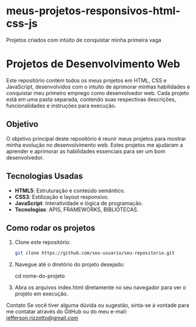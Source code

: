 # meus-projetos-responsivos-html-css-js
Projetos criados com intúito de conquistar minha primeira vaga 

# Projetos de Desenvolvimento Web

Este repositório contém todos os meus projetos em HTML, CSS e JavaScript, desenvolvidos com o intuito de aprimorar minhas habilidades e conquistar meu primeiro emprego como desenvolvedor web. Cada projeto está em uma pasta separada, contendo suas respectivas descrições, funcionalidades e instruções para execução.

## Objetivo

O objetivo principal deste repositório é reunir meus projetos para mostrar minha evolução no desenvolvimento web. Estes projetos me ajudaram a aprender e aprimorar as habilidades essenciais para ser um bom desenvolvedor.

## Tecnologias Usadas

- **HTML5**: Estruturação e conteúdo semântico.
- **CSS3**: Estilização e layout responsivo.
- **JavaScript**: Interatividade e lógica de programação.
- **Tecnologias**: APIS, FRAMEWORKS, BIBLIOTECAS.

## Como rodar os projetos

1. Clone este repositório:
   ```bash
   git clone https://github.com/seu-usuario/seu-repositorio.git

2. Navegue até o diretório do projeto desejado:

    cd nome-do-projeto

3. Abra os arquivos index.html diretamente no seu navegador para ver o projeto em execução.

Contato
Se você tiver alguma dúvida ou sugestão, sinta-se à vontade para me contatar através do GitHub ou do meu e-mail: jefferson.rizzetto@gmail.com